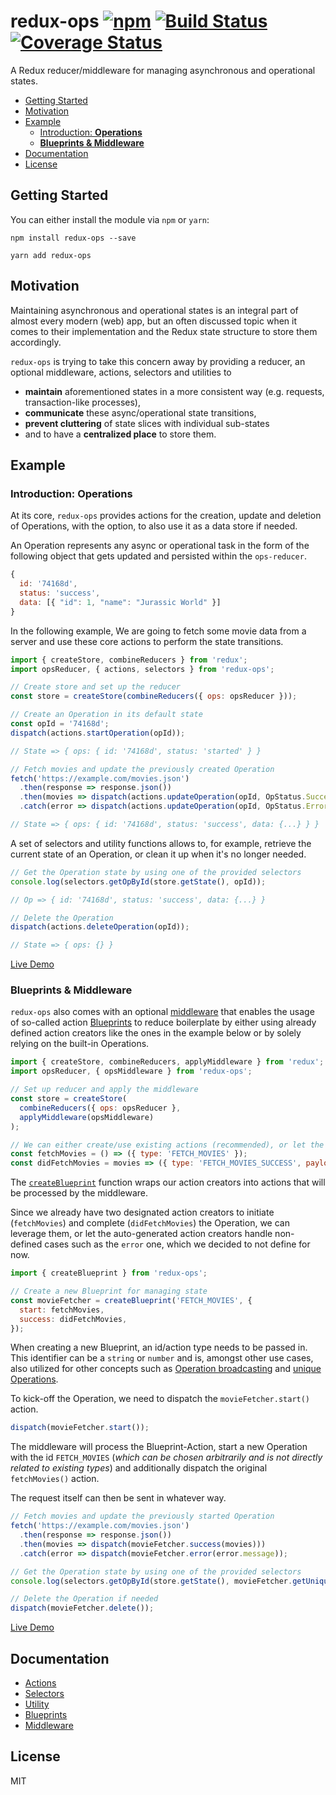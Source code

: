 # redux-ops [![npm][npm]][npm-url] [![Build Status](https://travis-ci.org/ndresx/redux-ops.svg?branch=master)](https://travis-ci.org/ndresx/redux-ops) [![Coverage Status](https://coveralls.io/repos/github/ndresx/redux-ops/badge.svg?branch=master)](https://coveralls.io/github/ndresx/redux-ops?branch=master)

A Redux reducer/middleware for managing asynchronous and operational states.

- [Getting Started](#getting-started)
- [Motivation](#motivation)
- [Example](#example)
  - [Introduction: **Operations**](#introduction-operations)
  - [**Blueprints & Middleware**](#blueprints-middleware)
- [Documentation](#documentation)
- [License](#license)

## Getting Started

You can either install the module via `npm` or `yarn`:

```
npm install redux-ops --save
```

```
yarn add redux-ops
```

## Motivation

Maintaining asynchronous and operational states is an integral part of almost every modern (web) app, but an often discussed topic when it comes to their implementation and the Redux state structure to store them accordingly.

`redux-ops` is trying to take this concern away by providing a reducer, an optional middleware, actions, selectors and utilities to

- **maintain** aforementioned states in a more consistent way (e.g. requests, transaction-like processes),
- **communicate** these async/operational state transitions,
- **prevent cluttering** of state slices with individual sub-states
- and to have a **centralized place** to store them.

## Example

### Introduction: Operations

At its core, `redux-ops` provides actions for the creation, update and deletion of Operations, with the option, to also use it as a data store if needed.

An Operation represents any async or operational task in the form of the following object that gets updated and persisted within the `ops-reducer`.

```js
{
  id: '74168d',
  status: 'success',
  data: [{ "id": 1, "name": "Jurassic World" }]
}
```

In the following example, We are going to fetch some movie data from a server and use these core actions to perform the state transitions.

```js
import { createStore, combineReducers } from 'redux';
import opsReducer, { actions, selectors } from 'redux-ops';

// Create store and set up the reducer
const store = createStore(combineReducers({ ops: opsReducer }));
```

```js
// Create an Operation in its default state
const opId = '74168d';
dispatch(actions.startOperation(opId));

// State => { ops: { id: '74168d', status: 'started' } }
```

```js
// Fetch movies and update the previously created Operation
fetch('https://example.com/movies.json')
  .then(response => response.json())
  .then(movies => dispatch(actions.updateOperation(opId, OpStatus.Success, movies)))
  .catch(error => dispatch(actions.updateOperation(opId, OpStatus.Error, error.message)));

// State => { ops: { id: '74168d', status: 'success', data: {...} } }
```

A set of selectors and utility functions allows to, for example, retrieve the current state of an Operation, or clean it up when it's no longer needed.

```js
// Get the Operation state by using one of the provided selectors
console.log(selectors.getOpById(store.getState(), opId));

// Op => { id: '74168d', status: 'success', data: {...} }
```

```js
// Delete the Operation
dispatch(actions.deleteOperation(opId));

// State => { ops: {} }
```

[Live Demo](https://codesandbox.io/s/sharp-buck-120j0)

### Blueprints & Middleware

`redux-ops` also comes with an optional [middleware](docs/Middleware.md) that enables the usage of so-called action [Blueprints](docs/Blueprints.md) to reduce boilerplate by either using already defined action creators like the ones in the example below or by solely relying on the built-in Operations.

```js
import { createStore, combineReducers, applyMiddleware } from 'redux';
import opsReducer, { opsMiddleware } from 'redux-ops';

// Set up reducer and apply the middleware
const store = createStore(
  combineReducers({ ops: opsReducer },
  applyMiddleware(opsMiddleware)
);
```

```js
// We can either create/use existing actions (recommended), or let the Blueprints handle it for us.
const fetchMovies = () => ({ type: 'FETCH_MOVIES' });
const didFetchMovies = movies => ({ type: 'FETCH_MOVIES_SUCCESS', payload: { movies } });
```

The [`createBlueprint`](docs/Blueprints.md) function wraps our action creators into actions that will be processed by the middleware.

Since we already have two designated action creators to initiate (`fetchMovies`) and complete (`didFetchMovies`) the Operation, we can leverage them, or let the auto-generated action creators handle non-defined cases such as the `error` one, which we decided to not define for now.

```js
import { createBlueprint } from 'redux-ops';

// Create a new Blueprint for managing state
const movieFetcher = createBlueprint('FETCH_MOVIES', {
  start: fetchMovies,
  success: didFetchMovies,
});
```

When creating a new Blueprint, an id/action type needs to be passed in. This identifier can be a `string` or `number` and is, amongst other use cases, also utilized for other concepts such as [Operation broadcasting](docs/Blueprints.md#operation-broadcasting) and [unique Operations](docs/Blueprints.md#unique-operations).

To kick-off the Operation, we need to dispatch the `movieFetcher.start()` action.

```js
dispatch(movieFetcher.start());
```

The middleware will process the Blueprint-Action, start a new Operation with the id `FETCH_MOVIES` (_which can be chosen arbitrarily and is not directly related to existing types_) and additionally dispatch the original `fetchMovies()` action.

The request itself can then be sent in whatever way.

```js
// Fetch movies and update the previously started Operation
fetch('https://example.com/movies.json')
  .then(response => response.json())
  .then(movies => dispatch(movieFetcher.success(movies)))
  .catch(error => dispatch(movieFetcher.error(error.message));
```

```js
// Get the Operation state by using one of the provided selectors
console.log(selectors.getOpById(store.getState(), movieFetcher.getUniqueId()));
```

```js
// Delete the Operation if needed
dispatch(movieFetcher.delete());
```

[Live Demo](https://codesandbox.io/s/nervous-river-3bqer)

## Documentation

- [Actions](docs/Actions.md)
- [Selectors](docs/Selectors.md)
- [Utility](docs/Utility.md)
- [Blueprints](docs/Blueprints.md)
- [Middleware](docs/Middleware.md)

## License

MIT

[npm]: https://img.shields.io/npm/v/redux-ops.svg
[npm-url]: https://npmjs.com/package/redux-ops
